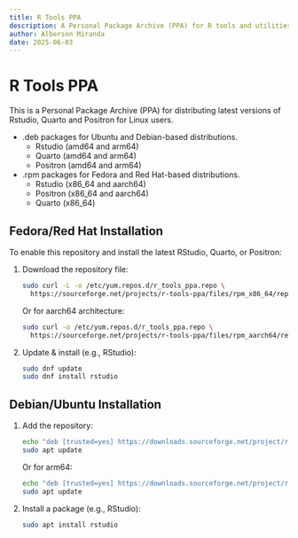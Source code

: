 ```yaml
---
title: R Tools PPA
description: A Personal Package Archive (PPA) for R tools and utilities, providing .deb and .rpm packages for various distributions.
author: Alberson Miranda
date: 2025-06-03
---
```


# R Tools PPA

This is a Personal Package Archive (PPA) for distributing latest versions of Rstudio, Quarto and Positron for Linux users.

- .deb packages for Ubuntu and Debian-based distributions.
  - Rstudio (amd64 and arm64)
  - Quarto (amd64 and arm64)
  - Positron (amd64 and arm64)
- .rpm packages for Fedora and Red Hat-based distributions.
  - Rstudio (x86_64 and aarch64)
  - Positron (x86_64 and aarch64)
  - Quarto (x86_64)

## Fedora/Red Hat Installation

To enable this repository and install the latest RStudio, Quarto, or Positron:

1. Download the repository file:
    ```sh
    sudo curl -L -o /etc/yum.repos.d/r_tools_ppa.repo \
      https://sourceforge.net/projects/r-tools-ppa/files/rpm_x86_64/repo.txt/download
    ```

    Or for aarch64 architecture:
    ```sh
    sudo curl -o /etc/yum.repos.d/r_tools_ppa.repo \
      https://sourceforge.net/projects/r-tools-ppa/files/rpm_aarch64/repo.txt/download
    ```

2. Update & install (e.g., RStudio):
    ```sh
    sudo dnf update
    sudo dnf install rstudio
    ```

## Debian/Ubuntu Installation

1. Add the repository:
   ```sh
   echo "deb [trusted=yes] https://downloads.sourceforge.net/project/r-tools-ppa/deb_amd64 stable main" | sudo tee /etc/apt/sources.list.d/r_tools_ppa.list
   sudo apt update
   ```

   Or for arm64:
   ```sh
   echo "deb [trusted=yes] https://downloads.sourceforge.net/project/r-tools-ppa/deb_arm64 stable main" | sudo tee /etc/apt/sources.list.d/r_tools_ppa.list
   sudo apt update
   ```

2. Install a package (e.g., RStudio):
   ```sh
   sudo apt install rstudio
   ```
